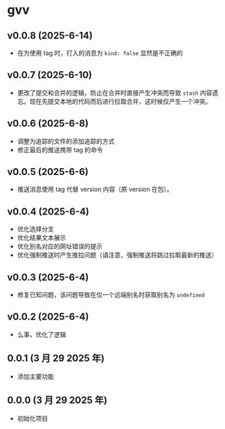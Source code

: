 # gvv

## v0.0.8 (2025-6-14)

- 在为使用 tag 时，打入的消息为 `kind: false` 显然是不正确的

## v0.0.7 (2025-6-10)

- 更改了提交和合并的逻辑，防止在合并时直接产生冲突而导致 `stash` 内容遗忘。现在先提交本地的代码而后进行拉取合并，这时候仅产生一个冲突。

## v0.0.6 (2025-6-8)

- 调整为追踪的文件的添加追踪的方式
- 修正最后的推送携带 tag 的命令

## v0.0.5 (2025-6-6)

- 推送消息使用 tag 代替 version 内容（原 version 在包）。

## v0.0.4 (2025-6-4)

- 优化选择分支
- 优化结果文本展示
- 优化别名对应的网址错误的提示
- 优化强制推送时产生推拉问题（请注意，强制推送将跳过拉取最新的推送）

## v0.0.3 (2025-6-4)

- 修复已知问题，该问题导致在仅一个远端别名时获取别名为 `undefined`

## v0.0.2 (2025-6-4)

- 么事，优化了逻辑

## 0.0.1 (3 月 29 2025 年)

- 添加主要功能

## 0.0.0 (3 月 29 2025 年)

- 初始化项目
